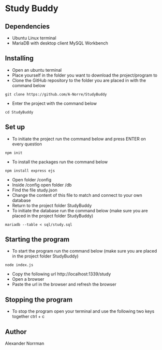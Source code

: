 # Study Buddy

## Dependencies

* Ubuntu Linux terminal
* MariaDB with desktop client MySQL Workbench

## Installing

* Open an ubuntu terminal
* Place yourself in the folder you want to download the project/program to
* Clone the GitHub repository to the folder you are placed in with the command below
```
git clone https://github.com/A-Norre/StudyBuddy
```
* Enter the project with the command below
```
cd StudyBuddy
```

## Set up
* To initiate the project run the command below and press ENTER on every question
```
npm init
```

* To install the packages run the command below
```
npm install express ejs
```

* Open folder /config
* Inside /config open folder /db 
* Find the file study.json
* Change the content of this file to match and connect to your own database
* Return to the project folder StudyBuddy
* To initiate the database run the command below (make sure you are placed in the project folder StudyBuddy)
```
mariadb --table < sql/study.sql
```

## Starting the program
* To start the program run the command below (make sure you are placed in the project folder StudyBuddy)
```
node index.js
```
* Copy the following url
http://localhost:1339/study
* Open a browser
* Paste the url in the browser and refresh the browser

## Stopping the program
* To stop the program open your terminal and use the following two keys together
ctrl + c

## Author
Alexander Norrman
